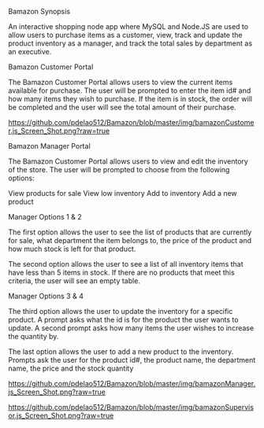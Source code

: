 Bamazon
Synopsis

An interactive shopping node app where MySQL and Node.JS are used to allow users to purchase items as a customer, view, track and update the product inventory as a manager, and track the total sales by department as an executive.

Bamazon Customer Portal

The Bamazon Customer Portal allows users to view the current items available for purchase. The user will be prompted to enter the item id# and how many items they wish to purchase. If the item is in stock, the order will be completed and the user will see the total amount of their purchase.

https://github.com/pdelao512/Bamazon/blob/master/img/bamazonCustomer.js_Screen_Shot.png?raw=true

Bamazon Manager Portal

The Bamazon Customer Portal allows users to view and edit the inventory of the store. The user will be prompted to choose from the following options:

View products for sale
View low inventory
Add to inventory
Add a new product

Manager Options 1 & 2

The first option allows the user to see the list of products that are currently for sale, what department the item belongs to, the price of the product and how much stock is left for that product.

The second option allows the user to see a list of all inventory items that have less than 5 items in stock. If there are no products that meet this criteria, the user will see an empty table.

Manager Options 3 & 4

The third option allows the user to update the inventory for a specific product. A prompt asks what the id is for the product the user wants to update. A second prompt asks how many items the user wishes to increase the quantity by.

The last option allows the user to add a new product to the inventory. Prompts ask the user for the product id#, the product name, the department name, the price and the stock quantity

https://github.com/pdelao512/Bamazon/blob/master/img/bamazonManager.js_Screen_Shot.png?raw=true


https://github.com/pdelao512/Bamazon/blob/master/img/bamazonSupervisor.js_Screen_Shot.png?raw=true
